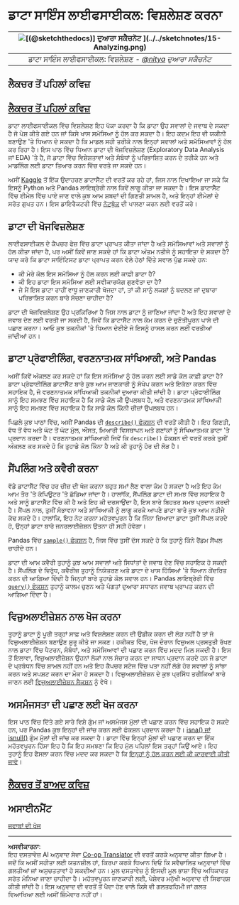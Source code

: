 <!--
CO_OP_TRANSLATOR_METADATA:
{
  "original_hash": "2baeafe1db4d58ee5b8ec85db9de728a",
  "translation_date": "2025-09-06T08:09:00+00:00",
  "source_file": "4-Data-Science-Lifecycle/15-analyzing/README.md",
  "language_code": "pa"
}
-->
# ਡਾਟਾ ਸਾਇੰਸ ਲਾਈਫਸਾਈਕਲ: ਵਿਸ਼ਲੇਸ਼ਣ ਕਰਨਾ

|![ [(@sketchthedocs)] ਦੁਆਰਾ ਸਕੈਚਨੋਟ](https://sketchthedocs.dev) ](../../sketchnotes/15-Analyzing.png)|
|:---:|
| ਡਾਟਾ ਸਾਇੰਸ ਲਾਈਫਸਾਈਕਲ: ਵਿਸ਼ਲੇਸ਼ਣ - _[@nitya](https://twitter.com/nitya) ਦੁਆਰਾ ਸਕੈਚਨੋਟ_ |

## ਲੈਕਚਰ ਤੋਂ ਪਹਿਲਾਂ ਕਵਿਜ਼

## [ਲੈਕਚਰ ਤੋਂ ਪਹਿਲਾਂ ਕਵਿਜ਼](https://ff-quizzes.netlify.app/en/ds/quiz/28)

ਡਾਟਾ ਲਾਈਫਸਾਈਕਲ ਵਿੱਚ ਵਿਸ਼ਲੇਸ਼ਣ ਇਹ ਪੱਕਾ ਕਰਦਾ ਹੈ ਕਿ ਡਾਟਾ ਉਹ ਸਵਾਲਾਂ ਦੇ ਜਵਾਬ ਦੇ ਸਕਦਾ ਹੈ ਜੋ ਪੇਸ਼ ਕੀਤੇ ਗਏ ਹਨ ਜਾਂ ਕਿਸੇ ਖਾਸ ਸਮੱਸਿਆ ਨੂੰ ਹੱਲ ਕਰ ਸਕਦਾ ਹੈ। ਇਹ ਕਦਮ ਇਹ ਵੀ ਯਕੀਨੀ ਬਣਾਉਣ 'ਤੇ ਧਿਆਨ ਦੇ ਸਕਦਾ ਹੈ ਕਿ ਮਾਡਲ ਸਹੀ ਤਰੀਕੇ ਨਾਲ ਇਨ੍ਹਾਂ ਸਵਾਲਾਂ ਅਤੇ ਸਮੱਸਿਆਵਾਂ ਨੂੰ ਹੱਲ ਕਰ ਰਿਹਾ ਹੈ। ਇਸ ਪਾਠ ਵਿੱਚ ਧਿਆਨ ਡਾਟਾ ਦੀ ਖੋਜਵਿਜ਼ਲੇਸ਼ਣ (Exploratory Data Analysis ਜਾਂ EDA) 'ਤੇ ਹੈ, ਜੋ ਡਾਟਾ ਵਿੱਚ ਵਿਸ਼ੇਸ਼ਤਾਵਾਂ ਅਤੇ ਸੰਬੰਧਾਂ ਨੂੰ ਪਰਿਭਾਸ਼ਿਤ ਕਰਨ ਦੇ ਤਰੀਕੇ ਹਨ ਅਤੇ ਮਾਡਲਿੰਗ ਲਈ ਡਾਟਾ ਤਿਆਰ ਕਰਨ ਵਿੱਚ ਵਰਤੇ ਜਾ ਸਕਦੇ ਹਨ।

ਅਸੀਂ [Kaggle](https://www.kaggle.com/balaka18/email-spam-classification-dataset-csv/version/1) ਤੋਂ ਇੱਕ ਉਦਾਹਰਣ ਡਾਟਾਸੈੱਟ ਦੀ ਵਰਤੋਂ ਕਰ ਰਹੇ ਹਾਂ, ਜਿਸ ਨਾਲ ਦਿਖਾਇਆ ਜਾ ਸਕੇ ਕਿ ਇਸਨੂੰ Python ਅਤੇ Pandas ਲਾਇਬ੍ਰੇਰੀ ਨਾਲ ਕਿਵੇਂ ਲਾਗੂ ਕੀਤਾ ਜਾ ਸਕਦਾ ਹੈ। ਇਸ ਡਾਟਾਸੈੱਟ ਵਿੱਚ ਈਮੇਲ ਵਿੱਚ ਪਾਏ ਜਾਣ ਵਾਲੇ ਕੁਝ ਆਮ ਸ਼ਬਦਾਂ ਦੀ ਗਿਣਤੀ ਸ਼ਾਮਲ ਹੈ, ਅਤੇ ਇਨ੍ਹਾਂ ਈਮੇਲਾਂ ਦੇ ਸਰੋਤ ਗੁਪਤ ਹਨ। ਇਸ ਡਾਇਰੈਕਟਰੀ ਵਿੱਚ [ਨੋਟਬੁੱਕ](../../../../4-Data-Science-Lifecycle/15-analyzing/notebook.ipynb) ਦੀ ਪਾਲਣਾ ਕਰਨ ਲਈ ਵਰਤੋਂ ਕਰੋ।

## ਡਾਟਾ ਦੀ ਖੋਜਵਿਜ਼ਲੇਸ਼ਣ

ਲਾਈਫਸਾਈਕਲ ਦੇ ਕੈਪਚਰ ਫੇਜ਼ ਵਿੱਚ ਡਾਟਾ ਪ੍ਰਾਪਤ ਕੀਤਾ ਜਾਂਦਾ ਹੈ ਅਤੇ ਸਮੱਸਿਆਵਾਂ ਅਤੇ ਸਵਾਲਾਂ ਨੂੰ ਹੱਲ ਕੀਤਾ ਜਾਂਦਾ ਹੈ, ਪਰ ਅਸੀਂ ਕਿਵੇਂ ਜਾਣ ਸਕਦੇ ਹਾਂ ਕਿ ਡਾਟਾ ਅੰਤਮ ਨਤੀਜੇ ਨੂੰ ਸਹਾਇਤਾ ਦੇ ਸਕਦਾ ਹੈ?  
ਯਾਦ ਕਰੋ ਕਿ ਡਾਟਾ ਸਾਇੰਟਿਸਟ ਡਾਟਾ ਪ੍ਰਾਪਤ ਕਰਨ ਵੇਲੇ ਹੇਠਾਂ ਦਿੱਤੇ ਸਵਾਲ ਪੁੱਛ ਸਕਦੇ ਹਨ:
- ਕੀ ਮੇਰੇ ਕੋਲ ਇਸ ਸਮੱਸਿਆ ਨੂੰ ਹੱਲ ਕਰਨ ਲਈ ਕਾਫ਼ੀ ਡਾਟਾ ਹੈ?
- ਕੀ ਇਹ ਡਾਟਾ ਇਸ ਸਮੱਸਿਆ ਲਈ ਸਵੀਕਾਰਯੋਗ ਗੁਣਵੱਤਾ ਦਾ ਹੈ?
- ਜੇ ਮੈਂ ਇਸ ਡਾਟਾ ਰਾਹੀਂ ਵਾਧੂ ਜਾਣਕਾਰੀ ਖੋਜਦਾ ਹਾਂ, ਤਾਂ ਕੀ ਸਾਨੂੰ ਲਕਸ਼ਾਂ ਨੂੰ ਬਦਲਣ ਜਾਂ ਦੁਬਾਰਾ ਪਰਿਭਾਸ਼ਿਤ ਕਰਨ ਬਾਰੇ ਸੋਚਣਾ ਚਾਹੀਦਾ ਹੈ?

ਡਾਟਾ ਦੀ ਖੋਜਵਿਜ਼ਲੇਸ਼ਣ ਉਹ ਪ੍ਰਕਿਰਿਆ ਹੈ ਜਿਸ ਨਾਲ ਡਾਟਾ ਨੂੰ ਜਾਣਿਆ ਜਾਂਦਾ ਹੈ ਅਤੇ ਇਹ ਸਵਾਲਾਂ ਦੇ ਜਵਾਬ ਦੇਣ ਲਈ ਵਰਤੀ ਜਾ ਸਕਦੀ ਹੈ, ਜਿਵੇਂ ਕਿ ਡਾਟਾਸੈੱਟ ਨਾਲ ਕੰਮ ਕਰਨ ਦੇ ਚੁਣੌਤੀਪੂਰਨ ਪਾਸੇ ਦੀ ਪਛਾਣ ਕਰਨਾ। ਆਓ ਕੁਝ ਤਕਨੀਕਾਂ 'ਤੇ ਧਿਆਨ ਦੇਈਏ ਜੋ ਇਸਨੂੰ ਹਾਸਲ ਕਰਨ ਲਈ ਵਰਤੀਆਂ ਜਾਂਦੀਆਂ ਹਨ।

## ਡਾਟਾ ਪ੍ਰੋਫਾਈਲਿੰਗ, ਵਰਣਨਾਤਮਕ ਸਾਂਖਿਆਕੀ, ਅਤੇ Pandas
ਅਸੀਂ ਕਿਵੇਂ ਅੰਕਲਣ ਕਰ ਸਕਦੇ ਹਾਂ ਕਿ ਇਸ ਸਮੱਸਿਆ ਨੂੰ ਹੱਲ ਕਰਨ ਲਈ ਸਾਡੇ ਕੋਲ ਕਾਫ਼ੀ ਡਾਟਾ ਹੈ? ਡਾਟਾ ਪ੍ਰੋਫਾਈਲਿੰਗ ਡਾਟਾਸੈੱਟ ਬਾਰੇ ਕੁਝ ਆਮ ਜਾਣਕਾਰੀ ਨੂੰ ਸੰਖੇਪ ਕਰਨ ਅਤੇ ਇਕੱਠਾ ਕਰਨ ਵਿੱਚ ਸਹਾਇਕ ਹੈ, ਜੋ ਵਰਣਨਾਤਮਕ ਸਾਂਖਿਆਕੀ ਤਕਨੀਕਾਂ ਦੁਆਰਾ ਕੀਤੀ ਜਾਂਦੀ ਹੈ। ਡਾਟਾ ਪ੍ਰੋਫਾਈਲਿੰਗ ਸਾਨੂੰ ਇਹ ਸਮਝਣ ਵਿੱਚ ਸਹਾਇਕ ਹੈ ਕਿ ਸਾਡੇ ਕੋਲ ਕੀ ਉਪਲਬਧ ਹੈ, ਅਤੇ ਵਰਣਨਾਤਮਕ ਸਾਂਖਿਆਕੀ ਸਾਨੂੰ ਇਹ ਸਮਝਣ ਵਿੱਚ ਸਹਾਇਕ ਹੈ ਕਿ ਸਾਡੇ ਕੋਲ ਕਿੰਨੀ ਚੀਜ਼ਾਂ ਉਪਲਬਧ ਹਨ।

ਪਿਛਲੇ ਕੁਝ ਪਾਠਾਂ ਵਿੱਚ, ਅਸੀਂ Pandas ਦੀ [`describe()` ਫੰਕਸ਼ਨ](https://pandas.pydata.org/pandas-docs/stable/reference/api/pandas.DataFrame.describe.html) ਦੀ ਵਰਤੋਂ ਕੀਤੀ ਹੈ। ਇਹ ਗਿਣਤੀ, ਵੱਧ ਤੋਂ ਵੱਧ ਅਤੇ ਘੱਟ ਤੋਂ ਘੱਟ ਮੁੱਲ, ਔਸਤ, ਮਿਆਰੀ ਵਿਸਥਾਪਨ ਅਤੇ ਗਣਾਂਕਾਂ ਨੂੰ ਸੰਖਿਆਤਮਕ ਡਾਟਾ 'ਤੇ ਪ੍ਰਦਾਨ ਕਰਦਾ ਹੈ। ਵਰਣਨਾਤਮਕ ਸਾਂਖਿਆਕੀ ਜਿਵੇਂ ਕਿ `describe()` ਫੰਕਸ਼ਨ ਦੀ ਵਰਤੋਂ ਕਰਕੇ ਤੁਸੀਂ ਅੰਕਲਣ ਕਰ ਸਕਦੇ ਹੋ ਕਿ ਤੁਹਾਡੇ ਕੋਲ ਕਿੰਨਾ ਹੈ ਅਤੇ ਕੀ ਤੁਹਾਨੂੰ ਹੋਰ ਦੀ ਲੋੜ ਹੈ।

## ਸੈਂਪਲਿੰਗ ਅਤੇ ਕਵੈਰੀ ਕਰਨਾ
ਵੱਡੇ ਡਾਟਾਸੈੱਟ ਵਿੱਚ ਹਰ ਚੀਜ਼ ਦੀ ਖੋਜ ਕਰਨਾ ਬਹੁਤ ਸਮਾਂ ਲੈਣ ਵਾਲਾ ਕੰਮ ਹੋ ਸਕਦਾ ਹੈ ਅਤੇ ਇਹ ਕੰਮ ਆਮ ਤੌਰ 'ਤੇ ਕੰਪਿਊਟਰ 'ਤੇ ਛੱਡਿਆ ਜਾਂਦਾ ਹੈ। ਹਾਲਾਂਕਿ, ਸੈਂਪਲਿੰਗ ਡਾਟਾ ਦੀ ਸਮਝ ਵਿੱਚ ਸਹਾਇਕ ਹੈ ਅਤੇ ਸਾਨੂੰ ਡਾਟਾਸੈੱਟ ਵਿੱਚ ਕੀ ਹੈ ਅਤੇ ਇਹ ਕੀ ਦਰਸਾਉਂਦਾ ਹੈ, ਇਸ ਬਾਰੇ ਬਿਹਤਰ ਸਮਝ ਪ੍ਰਦਾਨ ਕਰਦੀ ਹੈ। ਸੈਂਪਲ ਨਾਲ, ਤੁਸੀਂ ਸੰਭਾਵਨਾ ਅਤੇ ਸਾਂਖਿਆਕੀ ਨੂੰ ਲਾਗੂ ਕਰਕੇ ਆਪਣੇ ਡਾਟਾ ਬਾਰੇ ਕੁਝ ਆਮ ਨਤੀਜੇ ਕੱਢ ਸਕਦੇ ਹੋ। ਹਾਲਾਂਕਿ, ਇਹ ਨੋਟ ਕਰਨਾ ਮਹੱਤਵਪੂਰਨ ਹੈ ਕਿ ਜਿੰਨਾ ਜ਼ਿਆਦਾ ਡਾਟਾ ਤੁਸੀਂ ਸੈਂਪਲ ਕਰਦੇ ਹੋ, ਉਨ੍ਹਾਂ ਡਾਟਾ ਬਾਰੇ ਜਨਰਲਾਈਜ਼ੇਸ਼ਨ ਉਤਨਾ ਹੀ ਸਹੀ ਹੋਵੇਗਾ।

Pandas ਵਿੱਚ [`sample()` ਫੰਕਸ਼ਨ](https://pandas.pydata.org/pandas-docs/stable/reference/api/pandas.DataFrame.sample.html) ਹੈ, ਜਿਸ ਵਿੱਚ ਤੁਸੀਂ ਦੱਸ ਸਕਦੇ ਹੋ ਕਿ ਤੁਹਾਨੂੰ ਕਿੰਨੇ ਰੈਂਡਮ ਸੈਂਪਲ ਚਾਹੀਦੇ ਹਨ।

ਡਾਟਾ ਦੀ ਆਮ ਕਵੈਰੀ ਤੁਹਾਨੂੰ ਕੁਝ ਆਮ ਸਵਾਲਾਂ ਅਤੇ ਸਿਧਾਂਤਾਂ ਦੇ ਜਵਾਬ ਦੇਣ ਵਿੱਚ ਸਹਾਇਕ ਹੋ ਸਕਦੀ ਹੈ। ਸੈਂਪਲਿੰਗ ਦੇ ਵਿਰੁੱਧ, ਕਵੈਰੀਜ਼ ਤੁਹਾਨੂੰ ਨਿਯੰਤਰਣ ਅਤੇ ਡਾਟਾ ਦੇ ਖਾਸ ਹਿੱਸਿਆਂ 'ਤੇ ਧਿਆਨ ਕੇਂਦਰਿਤ ਕਰਨ ਦੀ ਆਗਿਆ ਦਿੰਦੀ ਹੈ ਜਿਨ੍ਹਾਂ ਬਾਰੇ ਤੁਹਾਡੇ ਕੋਲ ਸਵਾਲ ਹਨ। Pandas ਲਾਇਬ੍ਰੇਰੀ ਵਿੱਚ [`query()` ਫੰਕਸ਼ਨ](https://pandas.pydata.org/pandas-docs/stable/reference/api/pandas.DataFrame.query.html) ਤੁਹਾਨੂੰ ਕਾਲਮ ਚੁਣਨ ਅਤੇ ਪੰਗਤਾਂ ਦੁਆਰਾ ਸਧਾਰਨ ਜਵਾਬ ਪ੍ਰਾਪਤ ਕਰਨ ਦੀ ਆਗਿਆ ਦਿੰਦਾ ਹੈ।

## ਵਿਜ਼ੁਅਲਾਈਜ਼ੇਸ਼ਨ ਨਾਲ ਖੋਜ ਕਰਨਾ
ਤੁਹਾਨੂੰ ਡਾਟਾ ਨੂੰ ਪੂਰੀ ਤਰ੍ਹਾਂ ਸਾਫ਼ ਅਤੇ ਵਿਸ਼ਲੇਸ਼ਣ ਕਰਨ ਦੀ ਉਡੀਕ ਕਰਨ ਦੀ ਲੋੜ ਨਹੀਂ ਹੈ ਤਾਂ ਜੋ ਵਿਜ਼ੁਅਲਾਈਜ਼ੇਸ਼ਨ ਬਣਾਉਣ ਸ਼ੁਰੂ ਕੀਤੇ ਜਾ ਸਕਣ। ਹਕੀਕਤ ਵਿੱਚ, ਖੋਜ ਦੌਰਾਨ ਵਿਜ਼ੁਅਲ ਪ੍ਰਸਤੁਤੀ ਰੱਖਣ ਨਾਲ ਡਾਟਾ ਵਿੱਚ ਪੈਟਰਨ, ਸੰਬੰਧਾਂ, ਅਤੇ ਸਮੱਸਿਆਵਾਂ ਦੀ ਪਛਾਣ ਕਰਨ ਵਿੱਚ ਮਦਦ ਮਿਲ ਸਕਦੀ ਹੈ। ਇਸ ਤੋਂ ਇਲਾਵਾ, ਵਿਜ਼ੁਅਲਾਈਜ਼ੇਸ਼ਨ ਉਹਨਾਂ ਲੋਕਾਂ ਨਾਲ ਸੰਚਾਰ ਕਰਨ ਦਾ ਸਾਧਨ ਪ੍ਰਦਾਨ ਕਰਦੇ ਹਨ ਜੋ ਡਾਟਾ ਦੇ ਪ੍ਰਬੰਧਨ ਵਿੱਚ ਸ਼ਾਮਲ ਨਹੀਂ ਹਨ ਅਤੇ ਇਹ ਕੈਪਚਰ ਸਟੇਜ ਵਿੱਚ ਪਤਾ ਨਹੀਂ ਲੱਗੇ ਹੋਰ ਸਵਾਲਾਂ ਨੂੰ ਸਾਂਝਾ ਕਰਨ ਅਤੇ ਸਪਸ਼ਟ ਕਰਨ ਦਾ ਮੌਕਾ ਹੋ ਸਕਦਾ ਹੈ। ਵਿਜ਼ੁਅਲਾਈਜ਼ੇਸ਼ਨ ਦੇ ਕੁਝ ਪ੍ਰਸਿੱਧ ਤਰੀਕਿਆਂ ਬਾਰੇ ਜਾਣਨ ਲਈ [ਵਿਜ਼ੁਅਲਾਈਜ਼ੇਸ਼ਨ ਸੈਕਸ਼ਨ](../../../../../../../../../3-Data-Visualization) ਨੂੰ ਵੇਖੋ।

## ਅਸਮੰਜਸਤਾ ਦੀ ਪਛਾਣ ਲਈ ਖੋਜ ਕਰਨਾ
ਇਸ ਪਾਠ ਵਿੱਚ ਦਿੱਤੇ ਗਏ ਸਾਰੇ ਵਿਸ਼ੇ ਗੁੰਮ ਜਾਂ ਅਸਮੰਜਸ ਮੁੱਲਾਂ ਦੀ ਪਛਾਣ ਕਰਨ ਵਿੱਚ ਸਹਾਇਕ ਹੋ ਸਕਦੇ ਹਨ, ਪਰ Pandas ਕੁਝ ਇਨ੍ਹਾਂ ਦੀ ਜਾਂਚ ਕਰਨ ਲਈ ਫੰਕਸ਼ਨ ਪ੍ਰਦਾਨ ਕਰਦਾ ਹੈ। [isna() ਜਾਂ isnull()](https://pandas.pydata.org/pandas-docs/stable/reference/api/pandas.isna.html) ਗੁੰਮ ਮੁੱਲਾਂ ਦੀ ਜਾਂਚ ਕਰ ਸਕਦਾ ਹੈ। ਡਾਟਾ ਵਿੱਚ ਇਨ੍ਹਾਂ ਮੁੱਲਾਂ ਦੀ ਪਛਾਣ ਕਰਨ ਦਾ ਇੱਕ ਮਹੱਤਵਪੂਰਨ ਹਿੱਸਾ ਇਹ ਹੈ ਕਿ ਇਹ ਸਮਝਣਾ ਕਿ ਇਹ ਮੁੱਲ ਪਹਿਲਾਂ ਇਸ ਤਰ੍ਹਾਂ ਕਿਉਂ ਆਏ। ਇਹ ਤੁਹਾਨੂੰ ਇਹ ਫੈਸਲਾ ਕਰਨ ਵਿੱਚ ਮਦਦ ਕਰ ਸਕਦਾ ਹੈ ਕਿ [ਇਨ੍ਹਾਂ ਨੂੰ ਹੱਲ ਕਰਨ ਲਈ ਕੀ ਕਾਰਵਾਈ ਕੀਤੀ ਜਾਵੇ](../../../../../../../../../2-Working-With-Data/08-data-preparation/notebook.ipynb)।

## [ਲੈਕਚਰ ਤੋਂ ਬਾਅਦ ਕਵਿਜ਼](https://ff-quizzes.netlify.app/en/ds/quiz/29)

## ਅਸਾਈਨਮੈਂਟ

[ਜਵਾਬਾਂ ਦੀ ਖੋਜ](assignment.md)

---

**ਅਸਵੀਕਾਰਨਾ**:  
ਇਹ ਦਸਤਾਵੇਜ਼ AI ਅਨੁਵਾਦ ਸੇਵਾ [Co-op Translator](https://github.com/Azure/co-op-translator) ਦੀ ਵਰਤੋਂ ਕਰਕੇ ਅਨੁਵਾਦ ਕੀਤਾ ਗਿਆ ਹੈ। ਜਦੋਂ ਕਿ ਅਸੀਂ ਸਹੀਤਾ ਲਈ ਯਤਨਸ਼ੀਲ ਹਾਂ, ਕਿਰਪਾ ਕਰਕੇ ਧਿਆਨ ਦਿਓ ਕਿ ਸਵੈਚਾਲਿਤ ਅਨੁਵਾਦਾਂ ਵਿੱਚ ਗਲਤੀਆਂ ਜਾਂ ਅਸੁਚਤਤਾਵਾਂ ਹੋ ਸਕਦੀਆਂ ਹਨ। ਮੂਲ ਦਸਤਾਵੇਜ਼ ਨੂੰ ਇਸਦੀ ਮੂਲ ਭਾਸ਼ਾ ਵਿੱਚ ਅਧਿਕਾਰਤ ਸਰੋਤ ਮੰਨਿਆ ਜਾਣਾ ਚਾਹੀਦਾ ਹੈ। ਮਹੱਤਵਪੂਰਨ ਜਾਣਕਾਰੀ ਲਈ, ਪੇਸ਼ੇਵਰ ਮਨੁੱਖੀ ਅਨੁਵਾਦ ਦੀ ਸਿਫਾਰਸ਼ ਕੀਤੀ ਜਾਂਦੀ ਹੈ। ਇਸ ਅਨੁਵਾਦ ਦੀ ਵਰਤੋਂ ਤੋਂ ਪੈਦਾ ਹੋਣ ਵਾਲੇ ਕਿਸੇ ਵੀ ਗਲਤਫਹਿਮੀ ਜਾਂ ਗਲਤ ਵਿਆਖਿਆ ਲਈ ਅਸੀਂ ਜ਼ਿੰਮੇਵਾਰ ਨਹੀਂ ਹਾਂ।